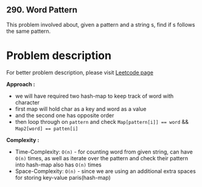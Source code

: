 ## 290. Word Pattern

This problem involved about, given a pattern and a string s, find if s follows the same pattern.

# Problem description

For better problem description, please visit [Leetcode page](https://leetcode.com/problems/word-pattern/description/)

**Approach :**<br/>

-   we will have required two hash-map to keep track of word with character
-   first map will hold char as a key and word as a value
-   and the second one has opposite order
-   then loop through on `pattern` and check `Map[pattern[i]] == word` && `Map2[word] == patten[i]`

**Complexity :**<br/>

-   Time-Complexity: `O(n)` - for counting word from given string, can have `O(n)` times, as well as iterate over the pattern and check their pattern into hash-map also has `O(n)` times
-   Space-Complexity: `O(n)` - since we are using an additional extra spaces for storing key-value paris(hash-map)
